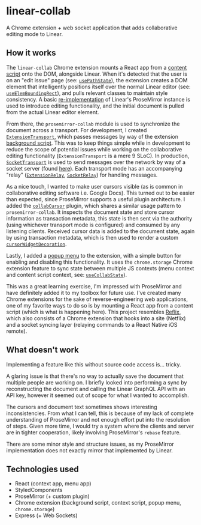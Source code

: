 # linear-collab

A Chrome extension + web socket application that adds collaborative editing mode to Linear.

## How it works

The `linear-collab` Chrome extension mounts a React app from a [content script](./src/content.js) onto the DOM, alongside Linear.
When it's detected that the user is on an "edit issue" page (see: [`usePathState`](./src/hooks/usePathState.js)), the extension creates a DOM element that intelligently positions itself over the normal Linear editor (see: [`useElemBoundingRect`](./src/hooks/useElemBoundingRect.js)), and pulls relevant classes to maintain style consistency.
A basic [re-implementation](./src/prosemirror/Editor.js) of Linear's ProseMirror instance is used to introduce editing functionality, and the initial document is pulled from the actual Linear editor element.

From there, the `prosemirror-collab` module is used to synchronize the document across a transport.
For development, I created [`ExtensionTransport`](./src/prosemirror/ExtensionTransport.js), which passes messages by way of the extension [background script](./src/background.js).
This was to keep things simple while in development to reduce the scope of potential issues while working on the collaborative editing functionality (`ExtensionTransport` is a mere 9 SLoC).
In production, [`SocketTransport`](./src/prosemirror/SocketTransport.js) is used to send messages over the network by way of a socket server (found [here](./src/server.js)).
Each transport mode has an accompanying "relay" ([`ExtensionRelay`](./src/prosemirror/ExtensionRelay.js), [`SocketRelay`](./src/prosemirror/SocketRelay.js)) for handling messages.

As a nice touch, I wanted to make user cursors visible (as is common in collaborative editing software i.e. Google Docs).
This turned out to be easier than expected, since ProseMirror supports a useful plugin architecture.
I added the [`collabCursor`](./src/prosemirror/collabCursor.js) plugin, which shares a similar usage pattern to `prosemirror-collab`.
It inspects the document state and store cursor information as transaction metadata, this state is then sent via the authority (using whichever transport mode is configured) and consumed by any listening clients.
Received cursor data is added to the document state, again by using transaction metadata, which is then used to render a custom [`cursorWidgetDecoration`](./src/prosemirror/cursorWidgetDecoration.js).

Lastly, I added a [popup menu](./src/app-menu/App.js) to the extension, with a simple button for enabling and disabling this functionality.
It uses the `chrome.storage` Chrome extension feature to sync state between multiple JS contexts (menu context and content script context, see: [`useCollabState`](./src/hooks/useCollabState.js)).

This was a great learning exercise, I'm impressed with ProseMirror and have definitely added it to my toolbox for future use.
I've created many Chrome extensions for the sake of reverse-engineering web applications, one of my favorite ways to do so is by mounting a React app from a content script (which is what is happening here).
This project resembles [Reflix](https://github.com/jtormey/reflix), which also consists of a Chrome extension that hooks into a site (Netflix) and a socket syncing layer (relaying commands to a React Native iOS remote).

## What doesn't work

Implementing a feature like this without source code access is... tricky.

A glaring issue is that there's no way to actually save the document that multiple people are working on.
I briefly looked into performing a sync by reconstructing the document and calling the Linear GraphQL API with an API key, however it seemed out of scope for what I wanted to accomplish.

The cursors and document text sometimes shows interesting inconsistencies.
From what I can tell, this is because of my lack of complete understanding of ProseMirror and not enough effort put into the resolution of steps.
Given more time, I would try a system where the clients and server are in tighter cooperation, likely involving ProseMirror's `rebase` feature.

There are some minor style and structure issues, as my ProseMirror implementation does not exactly mirror that implemented by Linear.

## Technologies used

* React (context app, menu app)
* StyledComponents
* ProseMirror (+ custom plugin)
* Chrome extension (background script, context script, popup menu, `chrome.storage`)
* Express (+ Web Sockets)
